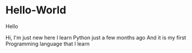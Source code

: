 # Hello-World
Hello

Hi, I'm just new here
I learn Python just a few months ago 
And it is my first Programming language that I learn
